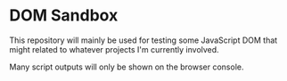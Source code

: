 # DOM Sandbox

This repository will mainly be used for testing some JavaScript DOM that might related to whatever projects I'm currently involved.

Many script outputs will only be shown on the browser console.